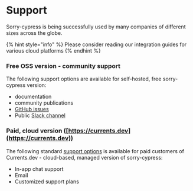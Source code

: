 # Support

Sorry-cypress is being successfully used by many companies of different sizes across the globe.

{% hint style="info" %}
Please consider reading our integration guides for various cloud platforms
{% endhint %}

### Free OSS version - community support

The following support options are available for self-hosted, free sorry-cypress version:

* documentation&#x20;
* community publications&#x20;
* [GitHub issues](https://github.com/sorry-cypress/sorry-cypress/issues) &#x20;
* Public [Slack channel](https://sorry-cypress.slack.com/join/shared\_invite/zt-eis1h6jl-tJELaD7q9UGEhMP8WHJOaw#/)

### Paid, cloud version ([https://currents.dev](https://currents.dev))

The following standard [support options](https://currents.dev/#features) is available for paid customers of Currents.dev - cloud-based, managed version of sorry-cypress:

* In-app chat support
* Email
* Customized support plans
